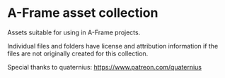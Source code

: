 # A-Frame asset collection

Assets suitable for using in A-Frame projects.

Individual files and folders have license and attribution information if the files are
not originally created for this collection.

Special thanks to quaternius: https://www.patreon.com/quaternius